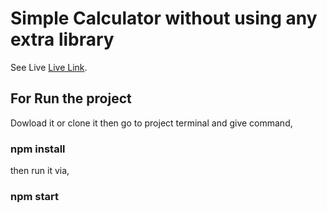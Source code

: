 # Simple Calculator without using any extra library

See Live [Live Link](https://calctaskrirm.netlify.app/).

## For Run the project

Dowload it or clone it then go to project terminal and give command,
### npm install 
then run it via,
### npm start